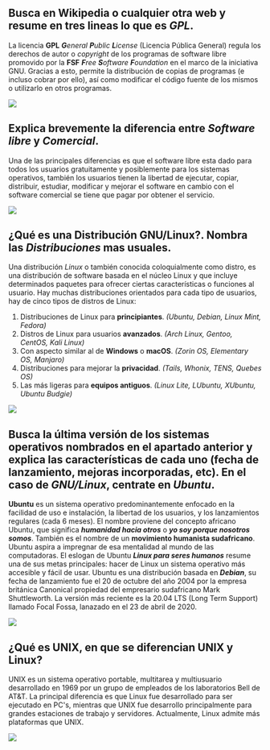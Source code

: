 ## Busca en Wikipedia o cualquier otra web y resume en tres lineas lo que es _GPL_.

La licencia **GPL**  _**G**eneral **P**ublic **L**icense_ (Licencia Pública General) regula los derechos de autor o _copyright_ de los programas de software libre promovido por la  **FSF** _**F**ree **S**oftware **F**oundation_ en el marco de la iniciativa GNU.
Gracias a esto, permite la distribución de copias de programas (e incluso cobrar por ello), así como modificar el código fuente de los mismos o utilizarlo en otros programas.

![](https://upload.wikimedia.org/wikipedia/commons/thumb/9/93/GPLv3_Logo.svg/1200px-GPLv3_Logo.svg.png)

## Explica brevemente la diferencia entre _Software libre_ y _Comercial_.

Una de las principales diferencias es que el software libre esta dado para todos los usuarios gratuitamente y posiblemente para los sistemas operativos, también los usuarios tienen la libertad de ejecutar, copiar, distribuir, estudiar, modificar y mejorar el software en cambio con el software comercial se tiene que pagar por obtener el servicio.

![](https://infoticstudio.com/wp-content/uploads/elementor/thumbs/librevsprivativo-oev704mfsn66llded4ic4osgrwfd43n51lp8emsuq0.jpg)

## ¿Qué es una Distribución GNU/Linux?. Nombra las _Distribuciones_ mas usuales.

Una distribución _Linux_ o también conocida coloquialmente como distro, es una distribución de software basada en el núcleo Linux y que incluye determinados paquetes para ofrecer ciertas características o funciones al usuario. Hay muchas distribuciones orientados para cada tipo de usuarios, hay de cinco tipos de distros de Linux:

1. Distribuciones de Linux para **principiantes**. *(Ubuntu, Debian, Linux Mint, Fedora)*
2. Distros de Linux para usuarios **avanzados**. *(Arch Linux, Gentoo, CentOS, Kali Linux)*
3. Con aspecto similar al de **Windows** o **macOS**. *(Zorin OS, Elementary OS, Manjaro)*
4. Distribuciones para mejorar la **privacidad**. *(Tails, Whonix, TENS, Quebes OS)*
5. Las más ligeras para **equipos antiguos**. *(Linux Lite, LUbuntu, XUbuntu, Ubuntu Budgie)*

![](https://www.muylinux.com/wp-content/uploads/2009/04/logos-distros.jpg)

## Busca la última versión de los sistemas operativos nombrados en el apartado anterior y explica las características de cada uno (fecha de lanzamiento, mejoras incorporadas, etc). En el caso de _GNU/Linux_, centrate en _Ubuntu_.

**Ubuntu** es un sistema operativo predominantemente enfocado en la facilidad de uso e instalación, la libertad de los usuarios, y los lanzamientos regulares (cada 6 meses).
El nombre proviene del concepto africano Ubuntu, que significa ***humanidad hacia otros*** o ***yo soy porque nosotros somos***. También es el nombre de un **movimiento humanista sudafricano**. Ubuntu aspira a impregnar de esa mentalidad al mundo de las computadoras. El eslogan de Ubuntu ***Linux para seres humanos*** resume una de sus metas principales: hacer de Linux un sistema operativo más accesible y fácil de usar. Ubuntu es una distribución basada en ***Debian***, su fecha de lanzamiento fue el 20 de octubre del año 2004 por la empresa británica Canonical propiedad del empresario sudafricano Mark Shuttleworth. La versión más reciente es la 20.04 LTS (Long Term Support) llamado Focal Fossa, lanazado en el 23 de abril de 2020.

![](https://www.muylinux.com/wp-content/uploads/2020/05/Ubuntu2004LTS.png)

## ¿Qué es UNIX, en que se diferencian UNIX y Linux?

UNIX es un sistema operativo portable, multitarea y multiusuario desarrollado en 1969 por un grupo de empleados de los laboratorios Bell de AT&T.
La principal diferencia es que Linux fue desarrollado para ser ejecutado en PC's, mientras que UNIX fue desarrollo principalmente para grandes estaciones de trabajo y servidores. Actualmente, Linux admite más plataformas que UNIX.

![](https://upload.wikimedia.org/wikipedia/commons/thumb/3/35/Tux.svg/1200px-Tux.svg.png)
